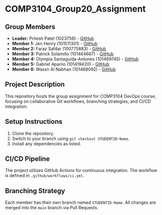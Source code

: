 # COMP3104_Group20_Assignment

## Group Members
- **Leader:** Pritesh Patel (1023756) - [GitHub](https://github.com/priteshpatel)
- **Member 1:** Jen Henry (101511301) - [GitHub](https://github.com/Jen-ai87)
- **Member 2:** Faraz Safdar (100775883) - [GitHub](https://github.com/Fraz23)
- **Member 3:** Patrick Solamillo (101464667) - [GitHub](https://github.com/psolamillo)
- **Member 4:** Olympia Santaguida-Antunes (101469745) - [GitHub](https://github.com/olympia15)
- **Member 5:** Gabriel Apariio (101419420) - [GitHub](https://github.com/GabeAparicio)
- **Member 6:** Wassn Al Nabhan (101468092) - [GitHub](https://github.com/Wassn23)


## Project Description
This repository hosts the group assignment for COMP3104 DevOps course, focusing on collaborative Git workflows, branching strategies, and CI/CD integration.

## Setup Instructions
1. Clone the repository.
2. Switch to your branch using `git checkout STUDENTID-Name`.
3. Install any dependencies as listed.

## CI/CD Pipeline
The project utilizes GitHub Actions for continuous integration. The workflow is defined in `.github/workflows/ci.yml`.

## Branching Strategy
Each member has their own branch named `STUDENTID-Name`. All changes are merged into the `main` branch via Pull Requests.